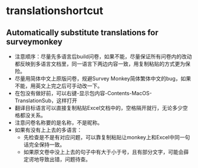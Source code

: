 # translationshortcut

## Automatically substitute translations for surveymonkey

- 注意顺序：尽量先多语言后build问卷，如果不能，尽量保证所有问卷内的改动都反映到多语言文档里，同一语言下两边内容一致，用复制粘贴的方式更为保险。
- 尽量用简体中文上原版问卷，规避Survey Monkey简体繁体中文的bug，如果不能，用英文上完之后可手动改一下。
- 在包没有做好前，可以右键-显示包内容-Contents-MacOS-TranslationSub，这样打开
- 翻译目标语言可以直接复制粘贴Excel文档中的，空格隔开就行，无论多少空格都没关系。
- 注意问卷名称要的是名称，不是昵称。
- 如果有没有上上去的多语言：
  - 先检查是不是有对应问题，可以靠复制粘贴让monkey上和Excel中同一句话完全保持一致。
  - 如果原文卷中没上上去的句子中有大于小于号，且有部分文字，可能会薛定谔地导致出错，问题待查。
